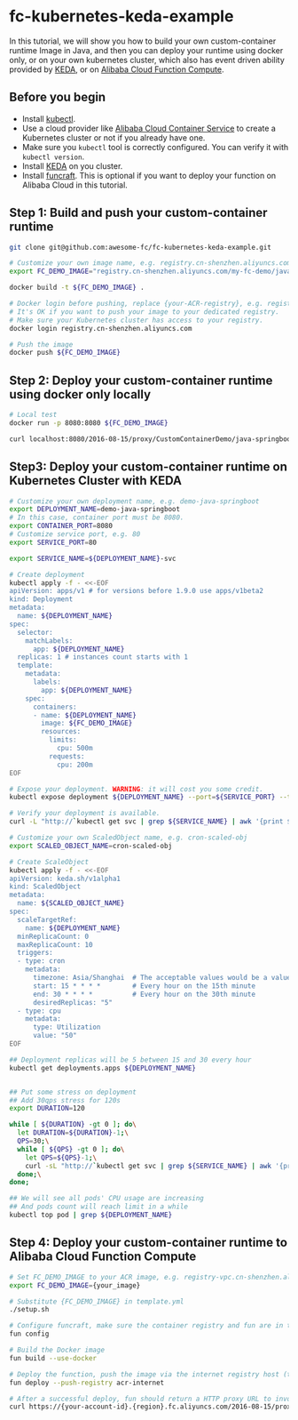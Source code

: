 # fc-kubernetes-keda-example

In this tutorial, we will show you how to build your own custom-container runtime Image in Java, and then you can deploy your runtime using docker only, or on your own kubernetes cluster, which also has event driven ability provided by [KEDA](https://keda.sh/), or on [Alibaba Cloud Function Compute](https://fc.console.aliyun.com/).

## Before you begin

+ Install [kubectl](https://kubernetes.io/docs/tasks/tools/install-kubectl/).
+ Use a cloud provider like [Alibaba Cloud Container Service](https://cs.console.aliyun.com) to create a Kubernetes cluster or not if you already have one.
+ Make sure you `kubectl` tool is correctly configured. You can verify it with `kubectl version`.
+ Install [KEDA](https://keda.sh/docs/2.0/deploy/) on you cluster.
+ Install [funcraft](https://github.com/alibaba/funcraft/blob/master/docs/usage/installation.md). This is optional if you want to deploy your function on Alibaba Cloud in this tutorial.


## Step 1: Build and push your custom-container runtime

```bash
git clone git@github.com:awesome-fc/fc-kubernetes-keda-example.git

# Customize your own image name, e.g. registry.cn-shenzhen.aliyuncs.com/my-fc-demo/java-springboot:1.0
export FC_DEMO_IMAGE="registry.cn-shenzhen.aliyuncs.com/my-fc-demo/java-springboot:1.0"

docker build -t ${FC_DEMO_IMAGE} .

# Docker login before pushing, replace {your-ACR-registry}, e.g. registry.cn-shenzhen.aliyuncs.com
# It's OK if you want to push your image to your dedicated registry.
# Make sure your Kubernetes cluster has access to your registry.
docker login registry.cn-shenzhen.aliyuncs.com

# Push the image
docker push ${FC_DEMO_IMAGE}

```


## Step 2: Deploy your custom-container runtime using docker only locally

```bash
# Local test
docker run -p 8080:8080 ${FC_DEMO_IMAGE}

curl localhost:8080/2016-08-15/proxy/CustomContainerDemo/java-springboot-http/

```


## Step3: Deploy your custom-container runtime on Kubernetes Cluster with KEDA

```bash
# Customize your own deployment name, e.g. demo-java-springboot
export DEPLOYMENT_NAME=demo-java-springboot
# In this case, container port must be 8080.
export CONTAINER_PORT=8080
# Customize service port, e.g. 80
export SERVICE_PORT=80

export SERVICE_NAME=${DEPLOYMENT_NAME}-svc

# Create deployment
kubectl apply -f - <<-EOF
apiVersion: apps/v1 # for versions before 1.9.0 use apps/v1beta2
kind: Deployment
metadata:
  name: ${DEPLOYMENT_NAME}
spec:
  selector:
    matchLabels:
      app: ${DEPLOYMENT_NAME}
  replicas: 1 # instances count starts with 1
  template:
    metadata:
      labels:
        app: ${DEPLOYMENT_NAME}
    spec:
      containers:
      - name: ${DEPLOYMENT_NAME}
        image: ${FC_DEMO_IMAGE}
        resources:
          limits:
            cpu: 500m
          requests:
            cpu: 200m
EOF

# Expose your deployment. WARNING: it will cost you some credit.
kubectl expose deployment ${DEPLOYMENT_NAME} --port=${SERVICE_PORT} --target-port=${CONTAINER_PORT} --type=LoadBalancer --name=${SERVICE_NAME}

# Verify your deployment is available.
curl -L "http://`kubectl get svc | grep ${SERVICE_NAME} | awk '{print $4}'`:${SERVICE_PORT}/2016-08-15/proxy/CustomContainerDemo/java-springboot-http/"

# Customize your own ScaledObject name, e.g. cron-scaled-obj
export SCALED_OBJECT_NAME=cron-scaled-obj

# Create ScaleObject
kubectl apply -f - <<-EOF
apiVersion: keda.sh/v1alpha1
kind: ScaledObject
metadata:
  name: ${SCALED_OBJECT_NAME}
spec:
  scaleTargetRef:
    name: ${DEPLOYMENT_NAME}
  minReplicaCount: 0
  maxReplicaCount: 10
  triggers:
  - type: cron
    metadata:
      timezone: Asia/Shanghai  # The acceptable values would be a value from the IANA Time Zone Database.
      start: 15 * * * *        # Every hour on the 15th minute
      end: 30 * * * *          # Every hour on the 30th minute
      desiredReplicas: "5"
  - type: cpu
    metadata:
      type: Utilization
      value: "50"
EOF

## Deployment replicas will be 5 between 15 and 30 every hour
kubectl get deployments.apps ${DEPLOYMENT_NAME}


## Put some stress on deployment
## Add 30qps stress for 120s
export DURATION=120

while [ ${DURATION} -gt 0 ]; do\
  let DURATION=${DURATION}-1;\
  QPS=30;\
  while [ ${QPS} -gt 0 ]; do\
    let QPS=${QPS}-1;\
    curl -sL "http://`kubectl get svc | grep ${SERVICE_NAME} | awk '{print $4}'`:${SERVICE_PORT}/stress" > /dev/null & ;\
  done;\
done;

## We will see all pods' CPU usage are increasing
## And pods count will reach limit in a while
kubectl top pod | grep ${DEPLOYMENT_NAME}


```


## Step 4: Deploy your custom-container runtime to Alibaba Cloud Function Compute

```bash
# Set FC_DEMO_IMAGE to your ACR image, e.g. registry-vpc.cn-shenzhen.aliyuncs.com/{your-namespace}/fc-demo-java-spring-boot:v1
export FC_DEMO_IMAGE={your_image}

# Substitute {FC_DEMO_IMAGE} in template.yml
./setup.sh

# Configure funcraft, make sure the container registry and fun are in the same region, skip this step if fun is already configured.
fun config

# Build the Docker image
fun build --use-docker

# Deploy the function, push the image via the internet registry host (the function config uses the VPC registry for faster image pulling)
fun deploy --push-registry acr-internet

# After a successful deploy, fun should return a HTTP proxy URL to invoke the function
curl https://{your-account-id}.{region}.fc.aliyuncs.com/2016-08-15/proxy/CustomContainerDemo/java-springboot-http/

```

